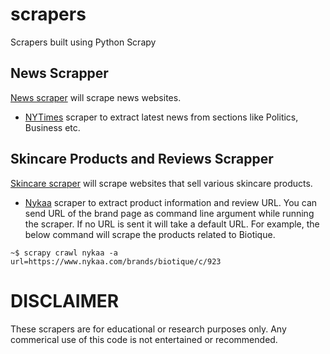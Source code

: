 # scrapers
Scrapers built using Python Scrapy

## News Scrapper
[News scraper](https://github.com/saisyam/scrapers/tree/main/news) will scrape news websites.

* [NYTimes](https://github.com/saisyam/scrapers/blob/main/news/news/spiders/nytimes_spider.py) scraper to extract latest news from sections like Politics, Business etc.

## Skincare Products and Reviews Scrapper
[Skincare scraper](https://github.com/saisyam/scrapers/tree/main/skincare) will scrape websites that sell various skincare products.

* [Nykaa](https://github.com/saisyam/scrapers/blob/main/skincare/derma/spiders/nykaa_spider.py) scraper to extract product information and review URL. You can send URL of the brand page as command line argument while running the scraper. If no URL is sent it will take a default URL. For example, the below command will scrape the products related to Biotique.

```shell
~$ scrapy crawl nykaa -a url=https://www.nykaa.com/brands/biotique/c/923
```

# DISCLAIMER
These scrapers are for educational or research purposes only. Any commerical use of this code is not entertained or recommended.

